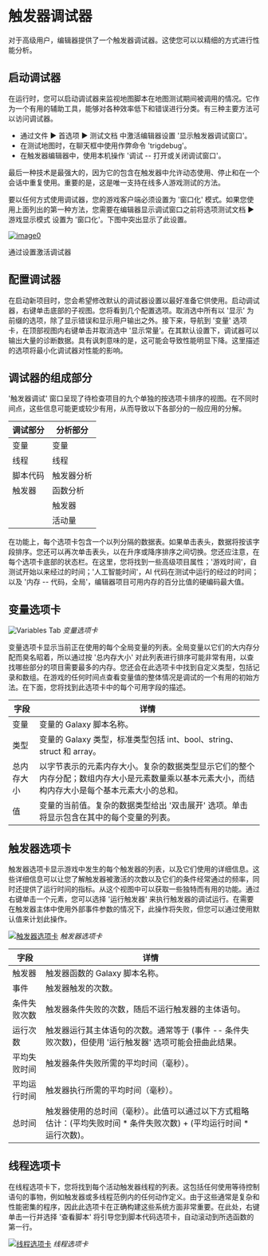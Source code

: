 # 触发器调试器

对于高级用户，编辑器提供了一个触发器调试器。这使您可以以精细的方式进行性能分析。

## 启动调试器

在运行时，您可以启动调试器来监视地图脚本在地图测试期间被调用的情况。它作为一个有用的辅助工具，能够对各种效率低下和错误进行分类。有三种主要方法可以访问调试器。

- 通过文件 ▶︎ 首选项 ▶︎ 测试文档 中激活编辑器设置 '显示触发器调试窗口'。
- 在测试地图时，在聊天框中使用作弊命令 'trigdebug'。
- 在触发器编辑器中，使用本机操作 '调试 -- 打开或关闭调试窗口'。

最后一种技术是最强大的，因为它的包含在触发器中允许动态使用、停止和在一个会话中重复使用。重要的是，这是唯一支持在线多人游戏测试的方法。

要以任何方式使用调试器，您的游戏客户端必须设置为 '窗口化' 模式。如果您使用上面列出的第一种方法，您需要在编辑器显示调试窗口之前将选项测试文档 ▶︎ 游戏显示模式 设置为 '窗口化'。下图中突出显示了此设置。

[![image0](./resources/053_Trigger_Debugger1.png)](./resources/053_Trigger_Debugger1.png)­­

通过设置激活调试器

## 配置调试器

在启动新项目时，您会希望修改默认的调试器设置以最好准备它供使用。启动调试器，右键单击底部的子视图。您将看到几个配置选项。取消选中所有以 '显示' 为前缀的选项，除了显示错误和显示用户输出之外。接下来，导航到 '变量' 选项卡，在顶部视图内右键单击并取消选中 '显示常量'。在其默认设置下，调试器可以输出大量的诊断数据。具有讽刺意味的是，这可能会导致性能明显下降。这里描述的选项将最小化调试器对性能的影响。

## 调试器的组成部分

'触发器调试' 窗口呈现了待检查项目的九个单独的按选项卡排序的视图。在不同时间点，这些信息可能更或较少有用，从而导致以下各部分的一般应用的分解。

| 调试部分     | 分析部分         |
| ------------ | ---------------- |
| 变量         | 变量             |
| 线程         | 线程             |
| 脚本代码     | 触发器分析       |
| 触发器       | 函数分析         |
|              | 触发器           |
|              | 活动量           |

在功能上，每个选项卡包含一个以列分隔的数据表。如果单击表头，数据将按该字段排序。您还可以再次单击表头，以在升序或降序排序之间切换。您还应注意，在每个选项卡底部的状态栏。在这里，您将找到一些高级项目属性；'游戏时间'，自测试开始以来经过的时间；'人工智能时间'，AI 代码在测试中运行的经过的时间；以及 '内存 -- 代码，全局'，编辑器项目可用内存的百分比值的硬编码最大值。

## 变量选项卡

![Variables Tab](./resources/053_Trigger_Debugger2.png)
*变量选项卡*

变量选项卡显示当前正在使用的每个全局变量的列表。全局变量以它们的大内存分配而臭名昭着，所以通过按 '总内存大小' 对此列表进行排序可能非常有用，以查找哪些部分的项目需要最多的内存。您还会在此选项卡中找到自定义类型，包括记录和数组。在游戏的任何时间点查看变量值的整体情况是调试的一个有用的初始方法。在下面，您将找到此选项卡中的每个可用字段的描述。

| 字段                | 详情                                                                                                                                                                                                                                          |
| ------------------- | --------------------------------------------------------------------------------------------------------------------------------------------------------------------------------------------------------------------------------------------- |
| 变量                | 变量的 Galaxy 脚本名称。                                                                                                                                                                                                                      |
| 类型                | 变量的 Galaxy 类型，标准类型包括 int、bool、string、struct 和 array。                                                                                                                                                                         |
| 总内存大小          | 以字节表示的元素内存大小。复杂的数据类型显示它们的整个内存分配；数组内存大小是元素数量乘以基本元素大小，而结构内存大小是每个基本元素大小的总和。                                                                                          |
| 值                  | 变量的当前值。复杂的数据类型给出 '双击展开' 选项。单击将显示包含在其中的每个变量的列表。                                                                                                                                                   |

## 触发器选项卡

触发器选项卡显示游戏中发生的每个触发器的列表，以及它们使用的详细信息。这些详细信息可以让您了解触发器被激活的次数以及它们的条件经常通过的频率，同时还提供了运行时间的指标。从这个视图中可以获取一些独特而有用的功能。通过右键单击一个元素，您可以选择 '运行触发器' 来执行触发器的调试运行。在需要在触发器主体中使用外部事件参数的情况下，此操作将失败，但您可以通过使用默认值来计划此操作。

[![触发器选项卡](./resources/053_Trigger_Debugger3.png)](./resources/053_Trigger_Debugger3.png)
*触发器选项卡*

| 字段                   | 详情                                                                                                                                                                    |
| ---------------------- | ------------------------------------------------------------------------------------------------------------------------------------------------------------------------- |
| 触发器                | 触发器函数的 Galaxy 脚本名称。                                                                                                                                          |
| 事件                  | 触发器触发的次数。                                                                                                                                                      |
| 条件失败次数          | 触发器条件失败的次数，随后不运行触发器的主体语句。                                                                                                                     |
| 运行次数              | 触发器运行其主体语句的次数。通常等于 (事件 -- 条件失败次数)，但使用 '运行触发器' 选项可能会扭曲此结果。                                                               |
| 平均失败时间          | 触发器条件失败所需的平均时间（毫秒）。                                                                                                                                  |
| 平均运行时间          | 触发器执行所需的平均时间（毫秒）。                                                                                                                                      |
| 总时间                | 触发器使用的总时间（毫秒）。此值可以通过以下方式粗略估计：(平均失败时间 \* 条件失败次数) + (平均运行时间 \* 运行次数)。                                               |

## 线程选项卡

在线程选项卡下，您将找到每个活动触发器线程的列表。这包括任何使用等待控制语句的事物，例如触发器或多线程范例内的任何动作定义。由于这些通常是复杂和性能密集的程序，因此此选项卡在正确构建这些系统方面非常重要。在此处，右键单击一行并选择 '查看脚本' 将引导您到脚本代码选项卡，自动滚动到所选函数的第一行。

[![线程选项卡](./resources/053_Trigger_Debugger4.png)](./resources/053_Trigger_Debugger4.png)
*线程选项卡*